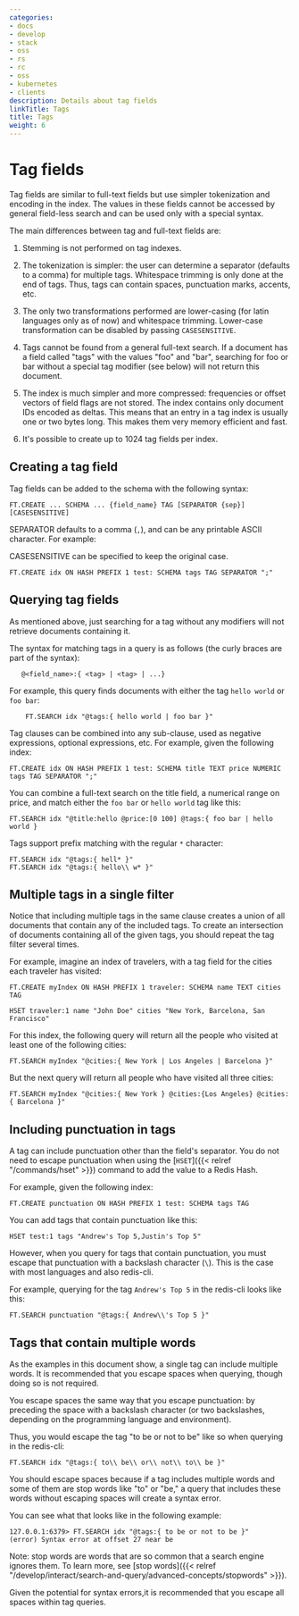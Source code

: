```yaml
---
categories:
- docs
- develop
- stack
- oss
- rs
- rc
- oss
- kubernetes
- clients
description: Details about tag fields
linkTitle: Tags
title: Tags
weight: 6
---
```


# Tag fields

Tag fields are similar to full-text fields but use simpler tokenization and encoding in the index. The values in these fields cannot be accessed by general field-less search and can be used only with a special syntax.

The main differences between tag and full-text fields are:

1. Stemming is not performed on tag indexes.

2. The tokenization is simpler: the user can determine a separator (defaults to a comma) for multiple tags. Whitespace trimming is only done at the end of tags. Thus, tags can contain spaces, punctuation marks, accents, etc.

3. The only two transformations performed are lower-casing (for latin languages only as of now) and whitespace trimming. Lower-case transformation can be disabled by passing `CASESENSITIVE`.

4. Tags cannot be found from a general full-text search. If a document has a field called "tags" with the values "foo" and "bar", searching for foo or bar without a special tag modifier (see below) will not return this document.

5. The index is much simpler and more compressed: frequencies or offset vectors of field flags are not stored. The index contains only document IDs encoded as deltas. This means that an entry in a tag index is usually one or two bytes long. This makes them very memory efficient and fast.

6. It's possible to create up to 1024 tag fields per index.

## Creating a tag field

Tag fields can be added to the schema with the following syntax:

```
FT.CREATE ... SCHEMA ... {field_name} TAG [SEPARATOR {sep}] [CASESENSITIVE]
```

SEPARATOR defaults to a comma (`,`), and can be any printable ASCII character. For example:

CASESENSITIVE can be specified to keep the original case.

```
FT.CREATE idx ON HASH PREFIX 1 test: SCHEMA tags TAG SEPARATOR ";"
```

## Querying tag fields

As mentioned above, just searching for a tag without any modifiers will not retrieve documents
containing it.

The syntax for matching tags in a query is as follows (the curly braces are part of the syntax):

 ```
    @<field_name>:{ <tag> | <tag> | ...}
 ```

For example, this query finds documents with either the tag `hello world` or `foo bar`:

```
    FT.SEARCH idx "@tags:{ hello world | foo bar }"
```

Tag clauses can be combined into any sub-clause, used as negative expressions, optional expressions, etc. For example, given the following index:

```
FT.CREATE idx ON HASH PREFIX 1 test: SCHEMA title TEXT price NUMERIC tags TAG SEPARATOR ";"
```

You can combine a full-text search on the title field, a numerical range on price, and match either the `foo bar` or `hello world` tag like this:

```
FT.SEARCH idx "@title:hello @price:[0 100] @tags:{ foo bar | hello world }
```

Tags support prefix matching with the regular `*` character:

```
FT.SEARCH idx "@tags:{ hell* }"
FT.SEARCH idx "@tags:{ hello\\ w* }"

```

## Multiple tags in a single filter

Notice that including multiple tags in the same clause creates a union of all documents that contain any of the included tags. To create an intersection of documents containing all of the given tags, you should repeat the tag filter several times.

For example, imagine an index of travelers, with a tag field for the cities each traveler has visited:

```
FT.CREATE myIndex ON HASH PREFIX 1 traveler: SCHEMA name TEXT cities TAG

HSET traveler:1 name "John Doe" cities "New York, Barcelona, San Francisco"
```

For this index, the following query will return all the people who visited at least one of the following cities:

```
FT.SEARCH myIndex "@cities:{ New York | Los Angeles | Barcelona }"
```

But the next query will return all people who have visited all three cities:

```
FT.SEARCH myIndex "@cities:{ New York } @cities:{Los Angeles} @cities:{ Barcelona }"
```

## Including punctuation in tags

A tag can include punctuation other than the field's separator. You do not need to escape punctuation when using the [`HSET`]({{< relref "/commands/hset" >}}) command to add the value to a Redis Hash.

For example, given the following index:

```
FT.CREATE punctuation ON HASH PREFIX 1 test: SCHEMA tags TAG
```

You can add tags that contain punctuation like this:

```
HSET test:1 tags "Andrew's Top 5,Justin's Top 5"
```

However, when you query for tags that contain punctuation, you must escape that punctuation with a backslash character (`\`). This is the case with most languages and also redis-cli.

For example, querying for the tag `Andrew's Top 5` in the redis-cli looks like this:

```
FT.SEARCH punctuation "@tags:{ Andrew\\'s Top 5 }"
```

## Tags that contain multiple words

As the examples in this document show, a single tag can include multiple words. It is recommended that you escape spaces when querying, though doing so is not required.

You escape spaces the same way that you escape punctuation: by preceding the space with a backslash character (or two backslashes, depending on the programming language and environment).

Thus, you would escape the tag "to be or not to be" like so when querying in the redis-cli:

```
FT.SEARCH idx "@tags:{ to\\ be\\ or\\ not\\ to\\ be }"
```

You should escape spaces because if a tag includes multiple words and some of them are stop words like "to" or "be," a query that includes these words without escaping spaces will create a syntax error.

You can see what that looks like in the following example:

```
127.0.0.1:6379> FT.SEARCH idx "@tags:{ to be or not to be }"
(error) Syntax error at offset 27 near be
```

Note: stop words are words that are so common that a search engine ignores them. To learn more, see [stop words]({{< relref "/develop/interact/search-and-query/advanced-concepts/stopwords" >}}).

Given the potential for syntax errors,it is recommended that you escape all spaces within tag queries.
